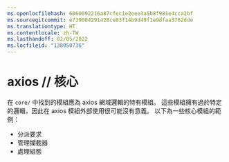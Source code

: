 ```yaml
---
ms.openlocfilehash: 6060092216a87cfec1e2eee3a5b8f981e4cca2bf
ms.sourcegitcommit: e739004291428ce83f14b9d49f1e9dfaa3762dde
ms.translationtype: HT
ms.contentlocale: zh-TW
ms.lasthandoff: 02/05/2022
ms.locfileid: "138050736"
---
```

# <a name="axios--core"></a>axios // 核心

在 `core/` 中找到的模組應為 axios 網域邏輯的特有模組。 這些模組擁有過於特定的邏輯，因此在 axios 模組外部使用很可能沒有意義。 以下為一些核心模組的範例：

- 分派要求
- 管理攔截器
- 處理組態
